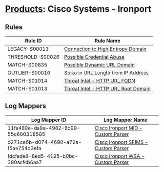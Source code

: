 # [Products](README.md): Cisco Systems - Ironport

## Rules

|Rule ID|Rule Name|
|----|----|
|LEGACY-S00013|[Connection to High Entropy Domain](../rules/LEGACY-S00013.md)|
|THRESHOLD-S00026|[Possible Credential Abuse](../rules/THRESHOLD-S00026.md)|
|MATCH-S00835|[Possible Dynamic URL Domain](../rules/MATCH-S00835.md)|
|OUTLIER-S00010|[Spike in URL Length from IP Address](../rules/OUTLIER-S00010.md)|
|MATCH-S01014|[Threat Intel - HTTP URL FQDN](../rules/MATCH-S01014.md)|
|MATCH-S01013|[Threat Intel - HTTP URL Root Domain](../rules/MATCH-S01013.md)|


## Log Mappers

|Log Mapper ID|Log Mapper Name|
|----|----|
|11fa489e-da9a-4982-8c99-55c600318585|[Cisco Ironport MID - Custom Parser](../mappings/11fa489e-da9a-4982-8c99-55c600318585.md)|
|d271ce6b-d074-4690-a72a-f5ae754d3efa|[Cisco Ironport SFIMS - Custom Parser](../mappings/d271ce6b-d074-4690-a72a-f5ae754d3efa.md)|
|fdcfade8-8ed5-4195-b0bc-380acfcb6aa7|[Cisco Ironport WSA - Custom Parser](../mappings/fdcfade8-8ed5-4195-b0bc-380acfcb6aa7.md)|


